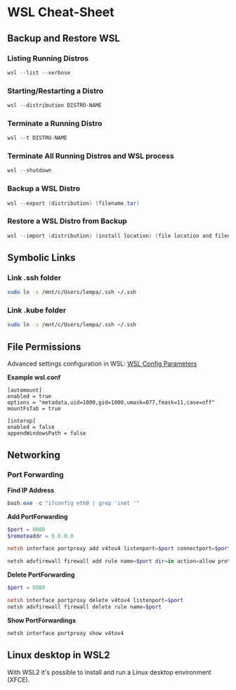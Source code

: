 # WSL Cheat-Sheet

## Backup and Restore WSL

### Listing Running Distros

```powershell
wsl --list --verbose
```

### Starting/Restarting a Distro

```powershell
wsl --distribution DISTRO-NAME
```

### Terminate a Running Distro

```powershell
wsl --t DISTRO-NAME
```

### Terminate All Running Distros and WSL process

```powershell
wsl --shutdown
```

### Backup a WSL Distro

```powershell
wsl --export (distribution) (filename.tar)
```

### Restore a WSL Distro from Backup

```powershell
wsl --import (distribution) (install location) (file location and filename)
```

## Symbolic Links

### Link .ssh folder

```bash
sudo ln -s /mnt/c/Users/lempa/.ssh ~/.ssh
```

### Link .kube folder

```bash
sudo ln -s /mnt/c/Users/lempa/.ssh ~/.ssh
```

## File Permissions

Advanced settings configuration in WSL: [WSL Config Parameters](https://docs.microsoft.com/en-us/windows/wsl/wsl-config)

**Example wsl.conf**

```
[automount]
enabled = true
options = "metadata,uid=1000,gid=1000,umask=077,fmask=11,case=off"
mountFsTab = true

[interop]
enabled = false
appendWindowsPath = false
```

## Networking

### Port Forwarding

**Find IP Address**

```powershell
bash.exe -c "ifconfig eth0 | grep 'inet '"
```

**Add PortForwarding**

```powershell
$port = 8080
$remoteaddr = 0.0.0.0

netsh interface portproxy add v4tov4 listenport=$port connectport=$port connectaddress=$remoteaddr

netsh advfirewall firewall add rule name=$port dir=in action=allow protocol=TCP localport=$port
```

**Delete PortForwarding**

```PowerShell
$port = 8080

netsh interface portproxy delete v4tov4 listenport=$port
netsh advfirewall firewall delete rule name=$port

```

**Show PortForwardings**

```powershell
netsh interface portproxy show v4tov4
```

## Linux desktop in WSL2

With WSL2 it's possible to install and run a Linux desktop environment (XFCE).
